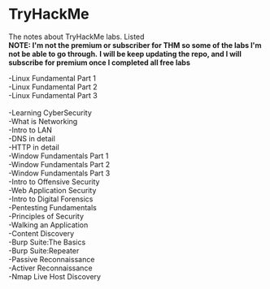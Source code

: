 # TryHackMe
The notes about TryHackMe labs. Listed<br>
<b>NOTE: I'm not the premium or subscriber for THM so some of the labs I'm not be able to go through.</b>
<b>I will be keep updating the repo, and I will subscribe for premium once I completed all free labs</b>

-Linux Fundamental Part 1<br>
-Linux Fundamental Part 2<br>
-Linux Fundamental Part 3<br><br>
-Learning CyberSecurity<br>
-What is Networking<br>
-Intro to LAN<br>
-DNS in detail<br>
-HTTP in detail<br>
-Window Fundamentals Part 1<br>
-Window Fundamentals Part 2<br>
-Window Fundamentals Part 3<br>
-Intro to Offensive Security<br>
-Web Application Security<br>
-Intro to Digital Forensics<br>
-Pentesting Fundamentals<br>
-Principles of Security<br>
-Walking an Application<br>
-Content Discovery<br>
-Burp Suite:The Basics<br>
-Burp Suite:Repeater<br>
-Passive Reconnaissance<br>
-Activer Reconnaissance<br>
-Nmap Live Host Discovery<br>
